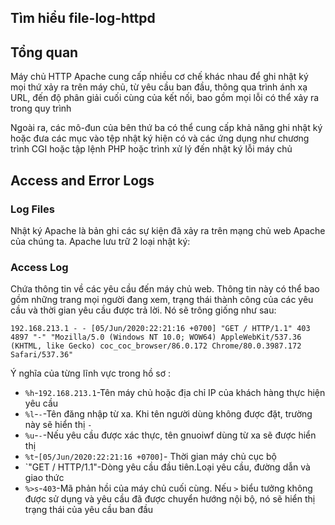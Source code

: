 ## Tìm hiểu file-log-httpd
## Tổng quan 
Máy chủ HTTP Apache cung cấp nhiều cơ chế khác nhau để ghi nhật ký mọi thứ xảy ra trên máy chủ, từ yêu cầu ban đầu, thông qua trình ánh xạ URL, đến độ phân giải cuối cùng của kết nối, bao gồm mọi lỗi có thể xảy ra trong quy trình

Ngoài ra, các mô-đun của bên thứ ba có thể cung cấp khả năng ghi nhật ký hoặc đưa các mục vào tệp nhật ký hiện có và các ứng dụng như chương trình CGI hoặc tập lệnh PHP hoặc trình xử lý đến nhật ký lỗi máy chủ

## Access and Error Logs
### Log Files
Nhật ký Apache là bản ghi các sự kiện đã xảy ra trên mạng chủ web Apache của chúng ta. Apache lưu trữ 2 loại nhật ký:

### Access Log
Chứa thông tin về các yêu cầu đến máy chủ web. Thông tin này có thể bao gồm những trang mọi người đang xem, trạng thái thành công của các yêu cầu và thời gian yêu cầu được trả lời. Nó sẽ trông giống như sau:

```
192.168.213.1 - - [05/Jun/2020:22:21:16 +0700] "GET / HTTP/1.1" 403 4897 "-" "Mozilla/5.0 (Windows NT 10.0; WOW64) AppleWebKit/537.36 (KHTML, like Gecko) coc_coc_browser/86.0.172 Chrome/80.0.3987.172 Safari/537.36"
```

Ý nghĩa của từng lĩnh vực trong hồ sơ :
 * `%h`-`192.168.213.1`-Tên máy chủ hoặc địa chỉ IP của khách hàng thực hiện yêu cầu 
 * `%l`-`-`-Tên đăng nhập từ xa. Khi tên người dùng không được đặt, trường này sẽ hiển thị `-`
 * `%u`-`-`-Nếu yêu cầu được xác thực, tên gnuoiwf dùng từ xa sẽ được hiển thị
 * `%t`-`[05/Jun/2020:22:21:16 +0700]`- Thời gian máy chủ cục bộ
 * `"GET / HTTP/1.1"-Dòng yêu cầu đầu tiên.Loại yêu cầu, đường dẫn và giao thức
 * `%>s`-`403`-Mã phản hồi của máy chủ cuối cùng. Nếu `>` biểu tưởng không được sử dụng và yêu cầu đã được chuyển hướng nội bộ, nó sẽ hiển thị trạng thái của yêu cầu ban đầu                                                                                                                                          